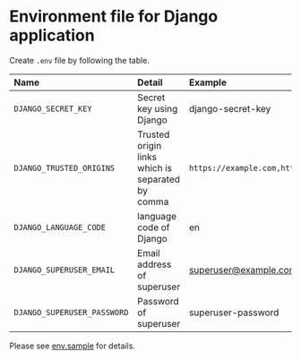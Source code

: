 # Environment file for Django application
Create `.env` file by following the table.

| Name | Detail | Example |
| :---- |  :---- |  :---- |
| `DJANGO_SECRET_KEY` | Secret key using Django | django-secret-key |
| `DJANGO_TRUSTED_ORIGINS` | Trusted origin links which is separated by comma | `https://example.com,https://localhost:8001` |
| `DJANGO_LANGUAGE_CODE` | language code of Django | en |
| `DJANGO_SUPERUSER_EMAIL` | Email address of superuser | superuser@example.com |
| `DJANGO_SUPERUSER_PASSWORD` | Password of superuser | superuser-password |

Please see [env.sample](./env.sample) for details.